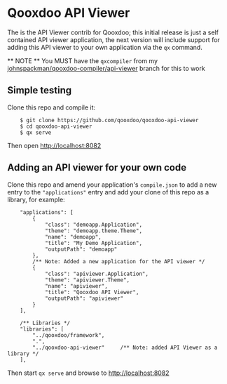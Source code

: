 # Qooxdoo API Viewer

The is the API Viewer contrib for Qooxdoo; this initial release is just a self contained API viewer application, the next 
version will include support for adding this API viewer to your own application via the `qx` command.

** NOTE ** You MUST have the `qxcompiler` from my [johnspackman/qooxdoo-compiler/api-viewer](https://github.com/johnspackman/qooxdoo-compiler/tree/api-viewer) branch for this to work  

## Simple testing
Clone this repo and compile it:

```
    $ git clone https://github.com/qooxdoo/qooxdoo-api-viewer
    $ cd qooxdoo-api-viewer
    $ qx serve
```
Then open [http://localhost:8082](http://localhost:8082)

## Adding an API viewer for your own code
Clone this repo and amend your application's `compile.json` to add a new entry to the `"applications"` entry and add your clone of this repo as a library, for example:

```
    "applications": [
        {
            "class": "demoapp.Application",
            "theme": "demoapp.theme.Theme",
            "name": "demoapp",
            "title": "My Demo Application",
            "outputPath": "demoapp"
        },
        /** Note: Added a new application for the API viewer */
        {
            "class": "apiviewer.Application",
            "theme": "apiviewer.Theme",
            "name": "apiviewer",
            "title": "Qooxdoo API Viewer",
            "outputPath": "apiviewer"
        }
    ],
    
    /** Libraries */
    "libraries": [
        "../qooxdoo/framework",
        ".",
        "../qooxdoo-api-viewer"     /** Note: added API Viewer as a library */
    ],
```

Then start `qx serve` and browse to [http://localhost:8082](http://localhost:8082)

